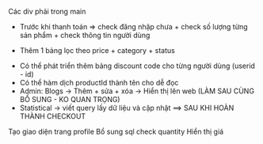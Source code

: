 <!-- ---------------------------------------- -->
Các div phải trong main
<!-- ---------------------------------------- -->

- Trước khi thanh toán => check đăng nhập chưa + check số lượng từng sản phẩm + check thông tin người dùng

- Thêm 1 bảng lọc theo price + category + status



<!-- ------------------------------ SAU CÙNG ------------------------------- -->
- Có thể phát triển thêm bảng discount code cho từng người dùng (userid - id)
- Có thể hàm dịch productId thành tên cho dễ đọc
- Admin: Blogs -> Thêm + sửa + xóa -> Hiển thị lên web (LÀM SAU CÙNG BỔ SUNG - KO QUAN TRỌNG)
- Statistical -> viết query lấy dữ liệu và cập nhật ==> SAU KHI HOÀN THÀNH CHECKOUT
<!-- ------------------------------ SAU CÙNG ------------------------------- -->

Tạo giao diện trang profile 
Bổ sung sql check quantity
Hiển thị giá